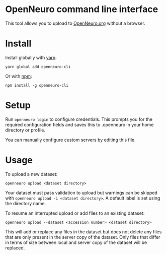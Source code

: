 # OpenNeuro command line interface

This tool allows you to upload to [OpenNeuro.org](https://openneuro.org) without a browser.

# Install

Install globally with [yarn](https://yarnpkg.com/):

`yarn global add openneuro-cli`

Or with [npm](https://www.npmjs.com/):

`npm install -g openneuro-cli`

# Setup

Run `openneuro login` to configure credentials. This prompts you for the required configuration fields and saves this to .openneuro in your home directory or profile.

You can manually configure custom servers by editing this file.

# Usage

To upload a new dataset:

`openneuro upload <dataset directory>`

Your dataset must pass validation to upload but warnings can be skipped with `openneuro upload -i <dataset directory>`. A default label is set using the directory name.

To resume an interrupted upload or add files to an existing dataset:

`openneuro upload --dataset <accession number> <dataset directory>`

This will add or replace any files in the dataset but does not delete any files that are only present in the server copy of the dataset. Only files that differ in terms of size between local and server copy of the dataset will be replaced.
